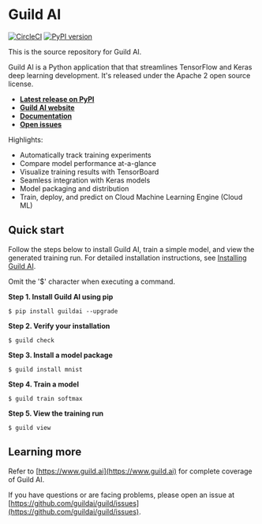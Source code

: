 # Guild AI

[![CircleCI](https://circleci.com/gh/guildai/guild.svg?style=shield)](https://circleci.com/gh/guildai/guild)
[![PyPI version](https://badge.fury.io/py/guildai.svg)](https://badge.fury.io/py/guildai)

This is the source repository for Guild AI.

Guild AI is a Python application that that streamlines TensorFlow and
Keras deep learning development. It's released under the Apache 2 open
source license.

- **[Latest release on PyPI](https://pypi.python.org/pypi/guildai)**
- **[Guild AI website](https://www.guild.ai)**
- **[Documentation](https://www.guild.ai/docs/)**
- **[Open issues](https://github.com/guildai/guild/issues)**

Highlights:

- Automatically track training experiments
- Compare model performance at-a-glance
- Visualize training results with TensorBoard
- Seamless integration with Keras models
- Model packaging and distribution
- Train, deploy, and predict on Cloud Machine Learning Engine (Cloud ML)

## Quick start

Follow the steps below to install Guild AI, train a simple model, and
view the generated training run. For detailed installation
instructions, see [Installing Guild
AI](https://www.guild.ai/install/).

Omit the '$' character when executing a command.

**Step 1. Install Guild AI using pip**

```
$ pip install guildai --upgrade
```

**Step 2. Verify your installation**

```
$ guild check
```

**Step 3. Install a model package**

```
$ guild install mnist
```

**Step 4. Train a model**

```
$ guild train softmax
```

**Step 5. View the training run**

```
$ guild view
```

## Learning more

Refer to [https://www.guild.ai](https://www.guild.ai) for complete
coverage of Guild AI.

If you have questions or are facing problems, please open an issue at
[https://github.com/guildai/guild/issues](https://github.com/guildai/guild/issues).
